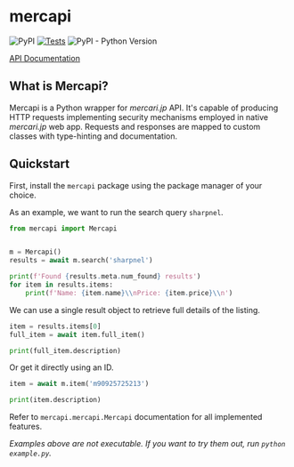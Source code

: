 # mercapi

![PyPI](https://img.shields.io/pypi/v/mercapi)
[![Tests](https://github.com/take-kun/mercapi/actions/workflows/check.yaml/badge.svg?branch=main)](https://github.com/take-kun/mercapi/actions/workflows/check.yaml)
![PyPI - Python Version](https://img.shields.io/pypi/pyversions/mercapi)

[API Documentation](https://take-kun.github.io/mercapi/)

## What is Mercapi?

Mercapi is a Python wrapper for *mercari.jp* API.
It's capable of producing HTTP requests implementing security mechanisms employed in native *mercari.jp* web app.
Requests and responses are mapped to custom classes with type-hinting and documentation.

## Quickstart

First, install the `mercapi` package using the package manager of your choice.

As an example, we want to run the search query `sharpnel`.

```python
from mercapi import Mercapi


m = Mercapi()
results = await m.search('sharpnel')

print(f'Found {results.meta.num_found} results')
for item in results.items:
    print(f'Name: {item.name}\\nPrice: {item.price}\\n')

```

We can use a single result object to retrieve full details of the listing.
```python
item = results.items[0]
full_item = await item.full_item()

print(full_item.description)
```

Or get it directly using an ID.
```python
item = await m.item('m90925725213')

print(item.description)
```

Refer to `mercapi.mercapi.Mercapi` documentation for all implemented features.

*Examples above are not executable. If you want to try them out, run `python example.py`.*